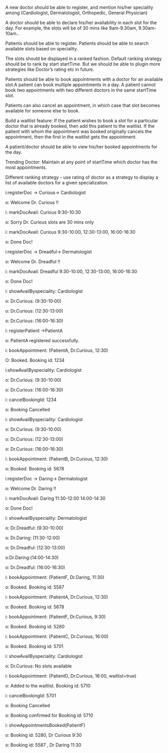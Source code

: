 
A new doctor should be able to register, and mention his/her speciality among (Cardiologist, Dermatologist, Orthopedic, General Physician)

A doctor should be able to declare his/her availability in each slot for the day. For example, the slots will be of 30 mins like 9am-9.30am, 9.30am-10am..

Patients should be able to register. Patients should be able to search available slots based on speciality.

The slots should be displayed in a ranked fashion. Default ranking strategy should be to rank by start startTime. But we should be able to plugin more strategies like Doctor’s rating etc in future.

Patients should be able to book appointments with a doctor for an available slot.A patient can book multiple appointments in a day.  A patient cannot book two appointments with two different doctors in the same startTime slot.

Patients can also cancel an appointment, in which case that slot becomes available for someone else to book.

Build a waitlist feature:
If the patient wishes to book a slot for a particular doctor that is already booked, then add this patient to the waitlist.
If the patient with whom the appointment was booked originally cancels the appointment, then the first in the waitlist gets the appointment.

A patient/doctor should be able to view his/her booked appointments for the day.

Trending Doctor: Maintain at any point of startTime which doctor has the most appointments.

Different ranking strategy - use rating of doctor as a strategy to display a list of available doctors for a given specialization.

i:registerDoc -> Curious-> Cardiologist

o: Welcome Dr. Curious !!

i: markDocAvail: Curious 9:30-10:30

o: Sorry Dr. Curious slots are 30 mins only

i: markDocAvail: Curious 9:30-10:00, 12:30-13:00, 16:00-16:30

o: Done Doc!

i:registerDoc -> Dreadful-> Dermatologist

o: Welcome Dr. Dreadful !!

i: markDocAvail: Dreadful 9:30-10:00, 12:30-13:00, 16:00-16:30

o: Done Doc!

i: showAvailByspeciality: Cardiologist

o: Dr.Curious: (9:30-10:00)

o: Dr.Curious: (12:30-13:00)

o: Dr.Curious: (16:00-16:30)

i: registerPatient ->PatientA

o: PatientA registered successfully.

i:  bookAppointment: (PatientA, Dr.Curious, 12:30)

O: Booked. Booking id: 1234

i:showAvailByspeciality: Cardiologist

o: Dr.Curious: (9:30-10:00)

o: Dr.Curious: (16:00-16:30)

i: cancelBookingId: 1234

o: Booking Cancelled

i: showAvailByspeciality: Cardiologist

o: Dr.Curious: (9:30-10:00)

o: Dr.Curious: (12:30-13:00)

o: Dr.Curious: (16:00-16:30)

i: bookAppointment: (PatientB, Dr.Curious, 12:30)

o: Booked. Booking id: 5678

i:registerDoc -> Daring-> Dermatologist

o: Welcome Dr. Daring !!

i: markDocAvail: Daring 11:30-12:00 14:00-14:30

o: Done Doc!

i: showAvailByspeciality: Dermatologist

o: Dr.Dreadful: (9:30-10:00)

o: Dr.Daring: (11:30-12:00)

o: Dr.Dreadful: (12:30-13:00)

o:Dr.Daring:(14:00-14:30)

o: Dr.Dreadful: (16:00-16:30)

i: bookAppointment: (PatientF, Dr.Daring, 11:30)

o: Booked. Booking id: 5587

i: bookAppointment: (PatientA, Dr.Curious, 12:30)

o: Booked. Booking id: 5678

i: bookAppointment: (PatientF, Dr.Curious, 9:30)

o: Booked. Booking id: 5280

i: bookAppointment: (PatientC, Dr.Curious, 16:00)

o: Booked. Booking id: 5701

i: showAvailByspeciality: Cardiologist

o: Dr.Curious: No slots available

i: bookAppointment: (PatientD, Dr.Curious, 16:00, waitlist=true)

o: Added to the waitlist. Booking id: 5710

i: cancelBookingId: 5701

o: Booking Cancelled

o: Booking confirmed for Booking id: 5710

i: showAppointmentsBooked(PatientF)

o: Booking id: 5280, Dr Curious 9:30

o: Booking id: 5587 , Dr Daring 11:30